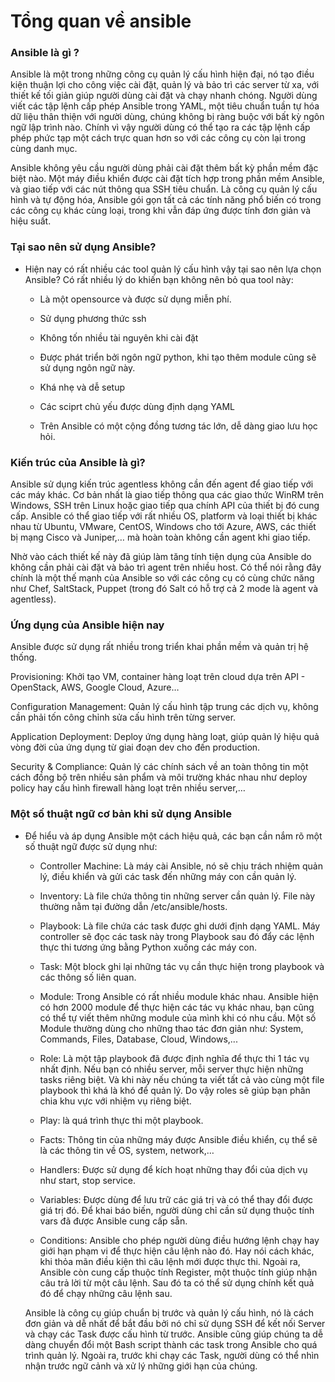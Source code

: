 # Tổng quan về ansible

###  Ansible là gì ?

Ansible là một trong những công cụ quản lý cấu hình hiện đại, nó tạo điều kiện thuận lợi cho công việc cài đặt, quản lý và bảo trì các server từ xa, với thiết kế tối giản giúp người dùng cài đặt và chạy nhanh chóng. Người dùng viết các tập lệnh cấp phép Ansible trong YAML, một tiêu chuẩn tuần tự hóa dữ liệu thân thiện với người dùng, chúng không bị ràng buộc với bất kỳ ngôn ngữ lập trình nào. Chính vì vậy người dùng có thể tạo ra các tập lệnh cấp phép phức tạp một cách trực quan hơn so với các công cụ còn lại trong cùng danh mục.

Ansible không yêu cầu người dùng phải cài đặt thêm bất kỳ phần mềm đặc biệt nào. Một máy điều khiển được cài đặt tích hợp trong phần mềm Ansible, và giao tiếp với các nút thông qua SSH tiêu chuẩn.
Là công cụ quản lý cấu hình và tự động hóa, Ansible gói gọn tất cả các tính năng phổ biến có trong các công cụ khác cùng loại, trong khi vẫn đáp ứng được tính đơn giản và hiệu suất.

### Tại sao nên sử dụng Ansible?

- Hiện nay có rất nhiều các tool quản lý cấu hình vậy tại sao nên lựa chọn Ansible? Có rất nhiều lý do khiến bạn không nên bỏ qua tool này:

    - Là một opensource và được sử dụng miễn phí.

    - Sử dụng phương thức ssh
    
    - Không tốn nhiều tài nguyên khi cài đặt
    
    - Được phát triển bởi ngôn ngữ python, khi tạo thêm module cũng sẽ sử dụng ngôn ngữ này.
    
    - Khá nhẹ và dễ setup
    
    - Các sciprt chủ yếu được dùng định dạng YAML
    
    - Trên Ansible có một cộng đồng tương tác lớn, dễ dàng giao lưu học hỏi.

### Kiến trúc của Ansible là gì?

Ansible sử dụng kiến trúc agentless không cần đến agent để giao tiếp với các máy khác. Cơ bản nhất là giao tiếp thông qua các giao thức WinRM trên Windows, SSH trên Linux hoặc giao tiếp qua chính API của thiết bị đó cung cấp.
Ansible có thể giao tiếp với rất nhiều OS, platform và loại thiết bị khác nhau từ Ubuntu, VMware, CentOS, Windows cho tới Azure, AWS, các thiết bị mạng Cisco và Juniper,… mà hoàn toàn không cần agent khi giao tiếp.

Nhờ vào cách thiết kế này đã giúp làm tăng tính tiện dụng của Ansible do không cần phải cài đặt và bảo trì agent trên nhiều host. Có thể nói rằng đây chính là một thế mạnh của Ansible so với các công cụ có cùng chức năng như Chef, SaltStack, Puppet (trong đó Salt có hỗ trợ cả 2 mode là agent và agentless).

### Ứng dụng của Ansible hiện nay

Ansible được sử dụng rất nhiều trong triển khai phần mềm và quản trị hệ thống.

Provisioning: Khởi tạo VM, container hàng loạt trên cloud dựa trên API - OpenStack, AWS, Google Cloud, Azure…

Configuration Management: Quản lý cấu hình tập trung các dịch vụ, không cần phải tốn công chỉnh sửa cấu hình trên từng server.

Application Deployment: Deploy ứng dụng hàng loạt, giúp quản lý hiệu quả vòng đời của ứng dụng từ giai đoạn dev cho đến production.

Security & Compliance: Quản lý các chính sách về an toàn thông tin một cách đồng bộ trên nhiều sản phẩm và môi trường khác nhau như deploy policy hay cấu hình firewall hàng loạt trên nhiều server,…

### Một số thuật ngữ cơ bản khi sử dụng Ansible 

- Để hiểu và áp dụng Ansible một cách hiệu quả, các bạn cần nắm rõ một số thuật ngữ được sử dụng như:

    - Controller Machine: Là máy cài Ansible, nó sẽ chịu trách nhiệm quản lý, điều khiển và gửi các task đến những máy con cần quản lý.

    - Inventory: Là file chứa thông tin những server cần quản lý. File này thường nằm tại đường dẫn /etc/ansible/hosts.
    
    - Playbook: Là file chứa các task được ghi dưới định dạng YAML. Máy controller sẽ đọc các task này trong Playbook sau đó đẩy các lệnh thực thi tương ứng bằng Python xuống các máy con.
    
    - Task: Một block ghi lại những tác vụ cần thực hiện trong playbook và các thông số liên quan.
    
    - Module: Trong Ansible có rất nhiều module khác nhau. Ansible hiện có hơn 2000 module để thực hiện các tác vụ khác nhau, bạn cũng có thể tự viết thêm những module của mình khi có nhu cầu. Một số Module thường dùng cho những thao tác đơn giản như: System, Commands, Files, Database, Cloud, Windows,...
    
    - Role: Là một tập playbook đã được định nghĩa để thực thi 1 tác vụ nhất định. Nếu bạn có nhiều server, mỗi server thực hiện những tasks riêng biệt. Và khi này nếu chúng ta viết tất cả vào cùng một file playbook thì khá là khó để quản lý. Do vậy roles sẽ giúp bạn phân chia khu vực với nhiệm vụ riêng biệt.
    
    - Play: là quá trình thực thi một playbook.

    - Facts: Thông tin của những máy được Ansible điều khiển, cụ thể sẽ là các thông tin về OS, system, network,…

    - Handlers: Được sử dụng để kích hoạt những thay đổi của dịch vụ như start, stop service.
    
    - Variables: Được dùng để lưu trữ các giá trị và có thể thay đổi được giá trị đó. Để khai báo biến, người dùng chỉ cần sử dụng thuộc tính vars đã được Ansible cung cấp sẵn.
    
    - Conditions: Ansible cho phép người dùng điều hướng lệnh chạy hay giới hạn phạm vi để thực hiện câu lệnh nào đó. Hay nói cách khác, khi thỏa mãn điều kiện thì câu lệnh mới được thực thi. Ngoài ra, Ansible còn cung cấp thuộc tính Register, một thuộc tính giúp nhận câu trả lời từ một câu lệnh. Sau đó ta có thể sử dụng chính kết quả đó để chạy những câu lệnh sau.

    Ansible là công cụ giúp chuẩn bị trước và quản lý cấu hình, nó là cách đơn giản và dễ nhất để bắt đầu bởi nó chỉ sử dụng SSH để kết nối Server và chạy các Task được cấu hình từ trước. Ansible cũng giúp chúng ta dễ dàng chuyển đổi một Bash script thành các task trong Ansible cho quá trình quản lý. Ngoài ra, trước khi chạy các Task, người dùng có thể nhìn nhận trước ngữ cảnh và xử lý những giới hạn của chúng.
